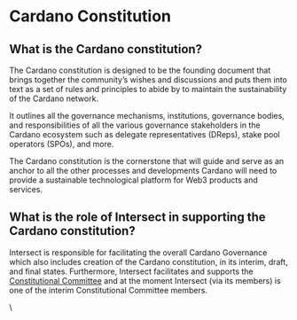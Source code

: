 # Cardano Constitution

## What is the Cardano constitution?

The Cardano constitution is designed to be the founding document that brings together the community’s wishes and discussions and puts them into text as a set of rules and principles to abide by to maintain the sustainability of the Cardano network.&#x20;

It outlines all the governance mechanisms, institutions, governance bodies, and responsibilities of all the various governance stakeholders in the Cardano ecosystem such as delegate representatives (DReps), stake pool operators (SPOs), and more.

The Cardano constitution is the cornerstone that will guide and serve as an anchor to all the other processes and developments Cardano will need to provide a sustainable technological platform for Web3 products and services.&#x20;

## What is the role of Intersect in supporting the Cardano constitution?

Intersect is responsible for facilitating the overall Cardano Governance which also includes creation of the Cardano constitution, in its interim, draft, and final states. Furthermore, Intersect facilitates and supports the [Constitutional Committee](../governance-roles/constitutional-committee/) and at the moment Intersect (via its members) is one of the interim Constitutional Committee members.

\
